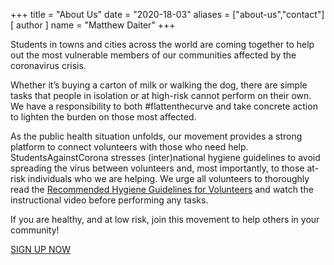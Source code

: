 +++
title = "About Us"
date = "2020-18-03"
aliases = ["about-us","contact"]
[ author ]
  name = "Matthew Daiter"
+++

Students in towns and cities across the world are coming together to help out the most vulnerable members of our communities affected by the coronavirus crisis.
 
Whether it’s buying a carton of milk or walking the dog, there are simple tasks that people in isolation or at high-risk cannot perform on their own. We have a responsibility to both #flattenthecurve and take concrete action to lighten the burden on those most affected.
 
As the public health situation unfolds, our movement provides a strong platform to connect volunteers with those who need help. StudentsAgainstCorona stresses (inter)national hygiene guidelines to avoid spreading the virus between volunteers and, most importantly, to those at-risk individuals who we are helping. We urge all volunteers to thoroughly read the [Recommended Hygiene Guidelines for Volunteers](/how_can_i_help) and watch the instructional video before performing any tasks.
 
If you are healthy, and at low risk, join this movement to help others in your community!

[SIGN UP NOW](https://docs.google.com/forms/d/e/1FAIpQLSeOioW3JBFQaqzNXPtIA37VEzetC2myWQn9Kpg-De3aleKoig/viewform)

